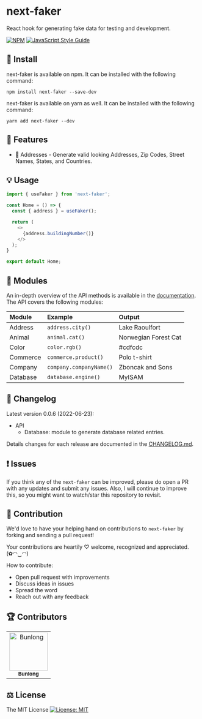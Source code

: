 # next-faker

React hook for generating fake data for testing and development.

[![NPM](https://img.shields.io/npm/v/next-faker.svg)](https://www.npmjs.com/package/next-faker) [![JavaScript Style Guide](https://img.shields.io/badge/code_style-standard-brightgreen.svg)](https://standardjs.com)

## 🔧 Install

next-faker is available on npm. It can be installed with the following command:

```
npm install next-faker --save-dev
```

next-faker is available on yarn as well. It can be installed with the following command:

```
yarn add next-faker --dev
```

## 🎁 Features

* 💌 Addresses - Generate valid looking Addresses, Zip Codes, Street Names, States, and Countries.

## 💡 Usage

```ts
import { useFaker } from 'next-faker';

const Home = () => {
  const { address } = useFaker();

  return (
    <>
      {address.buildingNumber()}
    </>
  );
}

export default Home;
```

## 💎 Modules

An in-depth overview of the API methods is available in the [documentation](https://next-faker.github.io "next-faker").
The API covers the following modules:

| Module | Example | Output |
| :------- | :------- | :------- |
| Address | `address.city()` | Lake Raoulfort |
| Animal | `animal.cat()` | Norwegian Forest Cat |
| Color | `color.rgb()` | #cdfcdc |
| Commerce | `commerce.product()` | Polo t-shirt |
| Company | `company.companyName()` | Zboncak and Sons |
| Database | `database.engine()` | MyISAM |

## 📜 Changelog

Latest version 0.0.6 (2022-06-23):

  * API
    * Database: module to generate database related entries.

Details changes for each release are documented in the [CHANGELOG.md](https://github.com/Bunlong/react-papaparse/blob/master/CHANGELOG.md).

## ❗ Issues

If you think any of the `next-faker` can be improved, please do open a PR with any updates and submit any issues. Also, I will continue to improve this, so you might want to watch/star this repository to revisit.

## 💪 Contribution

We'd love to have your helping hand on contributions to `next-faker` by forking and sending a pull request!

Your contributions are heartily ♡ welcome, recognized and appreciated. (✿◠‿◠)

How to contribute:

- Open pull request with improvements
- Discuss ideas in issues
- Spread the word
- Reach out with any feedback

## 🏆 Contributors

<table>
  <tr>
    <td align="center">
      <a href="https://github.com/Bunlong">
        <img src="https://avatars0.githubusercontent.com/u/1308397?s=400&u=945dc6b97571e2b98b659d34b1c81ae2514046bf&v=4" width="100" alt="Bunlong" />
        <br />
        <sub>
          <b>Bunlong</b>
        </sub>
      </a>
    </td>
  </tr>
</table>

## ⚖️ License

The MIT License [![License: MIT](https://img.shields.io/badge/License-MIT-yellow.svg)](https://opensource.org/licenses/MIT)

